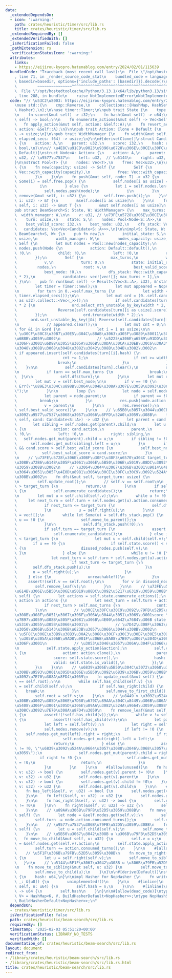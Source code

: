 ```yaml
---
data:
  _extendedDependsOn:
  - icon: ':warning:'
    path: crates/heuristic/timer/src/lib.rs
    title: crates/heuristic/timer/src/lib.rs
  _extendedRequiredBy: []
  _extendedVerifiedWith: []
  _isVerificationFailed: false
  _pathExtension: rs
  _verificationStatusIcon: ':warning:'
  attributes:
    links:
    - https://eijirou-kyopro.hatenablog.com/entry/2024/02/01/115639
  bundledCode: "Traceback (most recent call last):\n  File \"/opt/hostedtoolcache/Python/3.13.1/x64/lib/python3.13/site-packages/onlinejudge_verify/documentation/build.py\"\
    , line 71, in _render_source_code_stat\n    bundled_code = language.bundle(stat.path,\
    \ basedir=basedir, options={'include_paths': [basedir]}).decode()\n          \
    \         ~~~~~~~~~~~~~~~^^^^^^^^^^^^^^^^^^^^^^^^^^^^^^^^^^^^^^^^^^^^^^^^^^^^^^^^^^^^^^^^^^\n\
    \  File \"/opt/hostedtoolcache/Python/3.13.1/x64/lib/python3.13/site-packages/onlinejudge_verify/languages/rust.py\"\
    , line 288, in bundle\n    raise NotImplementedError\nNotImplementedError\n"
  code: "// \u53C2\u8003: https://eijirou-kyopro.hatenablog.com/entry/2024/02/01/115639\n\
    \nuse std::{\n    cmp::Reverse,\n    collections::{HashMap, HashSet},\n    hash::{BuildHasherDefault,\
    \ Hasher},\n};\n\nuse timer::Timer;\n\npub trait State {\n    type A: Action;\n\
    \n    fn score(&mut self) -> i32;\n    fn hash(&mut self) -> u64;\n    fn is_valid(&mut\
    \ self) -> bool;\n\n    fn enumerate_actions(&mut self) -> Vec<Self::A>;\n\n \
    \   fn apply_action(&mut self, action: &Self::A);\n    fn revert_action(&mut self,\
    \ action: &Self::A);\n}\n\npub trait Action: Clone + Default {\n    fn consumed_turns(&self)\
    \ -> usize;\n}\n\npub trait WidthManager {\n    fn width(&mut self, turn: usize,\
    \ elapsed_secs: f64) -> usize;\n}\n\n#[derive(Clone)]\nstruct Candidate<A: Action>\
    \ {\n    action: A,\n    parent: u32,\n    score: i32,\n    hash: u64,\n    valid:\
    \ bool,\n}\n\n// \u4E8C\u91CD\u9023\u9396\u6728\u306E\u30CE\u30FC\u30C9\n#[derive(Clone,\
    \ Default)]\nstruct Node<A: Action> {\n    action: A,\n    parent: u32,\n    child:\
    \ u32, // \u9577\u7537\n    left: u32,  // \u5144\n    right: u32, // \u5F1F\n\
    }\n\nstruct Pool<T> {\n    nodes: Vec<T>,\n    free: Vec<u32>,\n}\n\nimpl<T> Pool<T>\
    \ {\n    fn new(capacity: usize) -> Self {\n        Self {\n            nodes:\
    \ Vec::with_capacity(capacity),\n            free: Vec::with_capacity(capacity),\n\
    \        }\n    }\n\n    fn push(&mut self, node: T) -> u32 {\n        if let\
    \ Some(i) = self.free.pop() {\n            self.nodes[i as usize] = node;\n  \
    \          i\n        } else {\n            let i = self.nodes.len() as u32;\n\
    \            self.nodes.push(node);\n            i\n        }\n    }\n\n    fn\
    \ remove(&mut self, i: u32) {\n        self.free.push(i);\n    }\n\n    fn get(&self,\
    \ i: u32) -> &T {\n        &self.nodes[i as usize]\n    }\n\n    fn get_mut(&mut\
    \ self, i: u32) -> &mut T {\n        &mut self.nodes[i as usize]\n    }\n}\n\n\
    pub struct BeamSearch<S: State, W: WidthManager> {\n    max_turns: usize,\n  \
    \  width_manager: W,\n\n    v: u32, // \u73FE\u5728\u306E\u30CE\u30FC\u30C9\n\
    \    turn: usize,\n    state: S,\n    nodes: Pool<Node<S::A>>,\n    root: u32,\n\
    \    best_valid_score: i32,\n    best_node: u32,\n    dfs_stack: Vec<u32>,\n \
    \   candidates: Vec<Vec<Candidate<S::A>>>,\n}\n\nimpl<S: State, W: WidthManager>\
    \ BeamSearch<S, W> {\n    pub fn new(\n        initial_state: S,\n        max_turns:\
    \ usize,\n        width_manager: W,\n        nodes_capacity: usize,\n    ) ->\
    \ Self {\n        let mut nodes = Pool::new(nodes_capacity);\n        let v =\
    \ nodes.push(Node {\n            action: Default::default(),\n            parent:\
    \ !0,\n            child: !0,\n            left: !0,\n            right: !0,\n\
    \        });\n        Self {\n            max_turns,\n            width_manager,\n\
    \            v,\n            turn: 0,\n            state: initial_state,\n   \
    \         nodes,\n            root: v,\n            best_valid_score: i32::MIN,\n\
    \            best_node: !0,\n            dfs_stack: Vec::with_capacity(nodes_capacity\
    \ * 2),\n            candidates: vec![vec![]; max_turns + 1],\n        }\n   \
    \ }\n\n    pub fn run(&mut self) -> Result<(Vec<S::A>, i32), &'static str> {\n\
    \        let timer = Timer::new();\n        let mut appeared = NopHashSet::default();\n\
    \n        for turn in 0..=self.max_turns {\n            let width = self.width_manager.width(turn,\
    \ timer.elapsed_secs());\n\n            let mut ord = (0..self.candidates[turn].len()\
    \ as u32).collect::<Vec<_>>();\n            if self.candidates[turn].len() > width\
    \ * 2 {\n                ord.select_nth_unstable_by_key(width * 2, |&i| {\n  \
    \                  Reverse(self.candidates[turn][i as usize].score)\n        \
    \        });\n                ord.truncate(width * 2);\n            }\n      \
    \      ord.sort_unstable_by_key(|&i| Reverse(self.candidates[turn][i as usize].score));\n\
    \n            // appeared.clear();\n            let mut cnt = 0;\n           \
    \ for &i in &ord {\n                let i = i as usize;\n\n                //\
    \ \u30CF\u30C3\u30B7\u30E5\u304C\u88AB\u3063\u305F\u3089\u30011\u500B\u3060\u3051\
    \u6B8B\u3059\u3002\n                // \u5225\u306E\u65B9\u91DD\u3068\u3057\u3066\
    \u306F\u3001\u6D88\u3055\u305A\u306B\u30DA\u30CA\u30EB\u30C6\u30A3\u3092\u4E0E\
    \u3048\u308B\u3068\u304B\u3082\u3042\u308B\u304B\u3082\u3002\n               \
    \ if appeared.insert(self.candidates[turn][i].hash) {\n                    self.add_node(self.candidates[turn][i].clone());\n\
    \                    cnt += 1;\n                    if cnt >= width {\n      \
    \                  break;\n                    }\n                }\n        \
    \    }\n\n            self.candidates[turn].clear();\n            self.candidates[turn].shrink_to_fit();\n\
    \n            if turn == self.max_turns {\n                break;\n          \
    \  }\n\n            self.dfs(turn);\n        }\n\n        let mut res = vec![];\n\
    \        let mut v = self.best_node;\n\n        if v == !0 {\n            return\
    \ Err(\"\u89E3\u304C\u898B\u3064\u304B\u308A\u307E\u305B\u3093\u3067\u3057\u305F\
    \");\n        }\n\n        loop {\n            let node = self.nodes.get(v);\n\
    \            let parent = node.parent;\n            if parent == !0 {\n      \
    \          break;\n            }\n            res.push(node.action.clone());\n\
    \            v = parent;\n        }\n\n        res.reverse();\n        Ok((res,\
    \ self.best_valid_score))\n    }\n\n    // \u65B0\u3057\u3044\u30CE\u30FC\u30C9\
    \u3092\u9577\u7537\u3068\u3057\u3066\u8FFD\u52A0\u3059\u308B\n    fn add_node(&mut\
    \ self, cand: Candidate<S::A>) -> u32 {\n        let parent = cand.parent;\n \
    \       let sibling = self.nodes.get(parent).child;\n        let u = self.nodes.push(Node\
    \ {\n            action: cand.action,\n            parent,\n            child:\
    \ !0,\n            left: !0,\n            right: sibling,\n        });\n     \
    \   self.nodes.get_mut(parent).child = u;\n        if sibling != !0 {\n      \
    \      self.nodes.get_mut(sibling).left = u;\n        }\n        if cand.valid\
    \ && cand.score > self.best_valid_score {\n            self.best_node = u;\n \
    \           self.best_valid_score = cand.score;\n        }\n        u\n    }\n\
    \n    // \u73FE\u5728\u306E\u30BF\u30FC\u30F3\u6570\u304C target_turn \u3067\u3042\
    \u308B\u72B6\u614B\u305F\u3061\u306E\u5B50\u306E\u5019\u88DC\u3092\u5217\u6319\
    \u3059\u308B\u3002\n    // \u3064\u3044\u3067\u306B\u3001\u9014\u4E2D\u3067\u898B\
    \u3064\u3051\u305F\u4E0D\u8981\u306A\u30CE\u30FC\u30C9\u3092\u524A\u9664\u3059\
    \u308B\u3002\n    fn dfs(&mut self, target_turn: usize) {\n        assert!(self.dfs_stack.is_empty());\n\
    \n        self.update_root();\n        // self.v == self.root\n\n        if self.turn\
    \ > target_turn {\n            return;\n        }\n\n        if self.turn == target_turn\
    \ {\n            self.enumerate_candidates();\n            return;\n        }\n\
    \n        let mut u = self.child(self.v);\n\n        while u != !0 {\n       \
    \     let next_turn = self.turn + self.nodes.get(u).action.consumed_turns();\n\
    \            if next_turn <= target_turn {\n                self.dfs_stack.push(u);\n\
    \            }\n            u = self.right(u);\n        }\n\n        let mut disused_nodes\
    \ = vec![];\n        while let Some(u) = self.dfs_stack.pop() {\n            if\
    \ u == !0 {\n                self.move_to_parent();\n                continue;\n\
    \            }\n\n            self.dfs_stack.push(!0);\n            self.move_to_child(u);\n\
    \            if self.turn == target_turn {\n                assert!(!self.has_child(self.v));\n\
    \                self.enumerate_candidates();\n            } else if self.turn\
    \ < target_turn {\n                let mut u = self.child(self.v);\n         \
    \       if u == !0 {\n                    if self.state.score() < self.best_valid_score\
    \ {\n                        disused_nodes.push(self.v);\n                   \
    \ }\n                } else {\n                    while u != !0 {\n         \
    \               let next_turn = self.turn + self.nodes.get(u).action.consumed_turns();\n\
    \                        if next_turn <= target_turn {\n                     \
    \       self.dfs_stack.push(u);\n                        }\n                 \
    \       u = self.right(u);\n                    }\n                }\n       \
    \     } else {\n                unreachable!()\n            }\n        }\n   \
    \     assert!(self.v == self.root);\n\n        for v in disused_nodes {\n    \
    \        self.remove_leaf(v);\n        }\n    }\n\n    // \u73FE\u5728\u306E\u72B6\
    \u614B\u306E\u5B50\u306E\u5019\u88DC\u3092\u5217\u6319\u3059\u308B\n    fn enumerate_candidates(&mut\
    \ self) {\n        let actions = self.state.enumerate_actions();\n        for\
    \ action in actions {\n            let next_turn = self.turn + action.consumed_turns();\n\
    \            if next_turn > self.max_turns {\n                continue;\n    \
    \        }\n\n            // \u30CE\u30FC\u30C9\u3092\u79FB\u52D5\u3057\u3066\u3044\
    \u308B\u308F\u3051\u3067\u306F\u306A\u3044\u3051\u3069\u3001score \u3092\u8A08\
    \u7B97\u3059\u308B\u305F\u3081\u306B\u4E00\u6642\u7684\u306B state \u3092\u5909\
    \u5316\u3055\u305B\u3066\u3001\n            // \u7D42\u308F\u3063\u305F\u3089\u3059\
    \u3050\u306B\u5143\u306B\u623B\u3057\u3066\u3044\u308B\u3002\n            // apply_action\
    \ \u5F8C\u306E\u30B9\u30B3\u30A2\u3068\u30CF\u30C3\u30B7\u30E5\u3092 apply_action\
    \ \u305B\u305A\u306B\u9AD8\u901F\u306B\u8A08\u7B97\u3067\u304D\u308B\u3068\u304D\
    \u306F\u3001\n            // \u3053\u3046\u3057\u306A\u304F\u3066\u3082\u3044\u3044\
    \n            self.state.apply_action(&action);\n            self.candidates[next_turn].push(Candidate\
    \ {\n                action: action.clone(),\n                parent: self.v,\n\
    \                score: self.state.score(),\n                hash: self.state.hash(),\n\
    \                valid: self.state.is_valid(),\n            });\n            self.state.revert_action(&action);\n\
    \        }\n    }\n\n    // \u6839\u306E\u5B50\u304C\u3072\u3068\u3064\u3067\u3042\
    \u308B\u9593\u3001\u305D\u306E\u5B50\u3092\u6839\u306B\u3059\u308B\u3053\u3068\
    \u3092\u7E70\u308A\u8FD4\u3059\n    fn update_root(&mut self) {\n        assert!(self.v\
    \ == self.root);\n\n        while self.has_child(self.v) {\n            let child\
    \ = self.child(self.v);\n            if self.has_right(child) {\n            \
    \    break;\n            }\n            self.move_to_first_child();\n        }\n\
    \        self.root = self.v;\n    }\n\n    // \u8449 v \u3092\u524A\u9664\u3059\
    \u308B\u3002\u305D\u306E\u7D50\u679C\u89AA\u304C\u8449\u306B\u306A\u308B\u5834\
    \u5408\u306F\u3001\u305D\u306E\u89AA\u3082\u524A\u9664\u3059\u308B\u3002\u3053\
    \u308C\u3092\u7E70\u308A\u8FD4\u3059\n    fn remove_leaf(&mut self, mut v: u32)\
    \ {\n        assert!(!self.has_child(v));\n\n        while v != self.best_node\
    \ {\n            assert!(!self.has_child(v));\n\n            let parent = self.parent(v);\n\
    \            let left = self.left(v);\n            let right = self.right(v);\n\
    \            self.nodes.remove(v);\n            if left != !0 {\n            \
    \    self.nodes.get_mut(left).right = right;\n                if right != !0 {\n\
    \                    self.nodes.get_mut(right).left = left;\n                }\n\
    \                return;\n            } else {\n                assert!(parent\
    \ != !0, \"\u6839\u3092\u524A\u9664\u3057\u3088\u3046\u3068\u3057\u3066\u3044\u307E\
    \u3059\");\n                self.nodes.get_mut(parent).child = right;\n      \
    \          if right != !0 {\n                    self.nodes.get_mut(right).left\
    \ = !0;\n                    return;\n                }\n                v = parent;\n\
    \            }\n        }\n    }\n\n    #[allow(unused)]\n    fn has_parent(&self,\
    \ v: u32) -> bool {\n        self.nodes.get(v).parent != !0\n    }\n\n    fn parent(&self,\
    \ v: u32) -> u32 {\n        self.nodes.get(v).parent\n    }\n\n    fn has_child(&self,\
    \ v: u32) -> bool {\n        self.nodes.get(v).child != !0\n    }\n\n    fn child(&self,\
    \ v: u32) -> u32 {\n        self.nodes.get(v).child\n    }\n\n    #[allow(unused)]\n\
    \    fn has_left(&self, v: u32) -> bool {\n        self.nodes.get(v).left != !0\n\
    \    }\n\n    fn left(&self, v: u32) -> u32 {\n        self.nodes.get(v).left\n\
    \    }\n\n    fn has_right(&self, v: u32) -> bool {\n        self.nodes.get(v).right\
    \ != !0\n    }\n\n    fn right(&self, v: u32) -> u32 {\n        self.nodes.get(v).right\n\
    \    }\n\n    // \u89AA\u306B\u79FB\u52D5\u3059\u308B\n    fn move_to_parent(&mut\
    \ self) {\n        let node = &self.nodes.get(self.v);\n        self.state.revert_action(&node.action);\n\
    \        self.turn -= node.action.consumed_turns();\n        self.v = node.parent;\n\
    \    }\n\n    // \u9577\u7537\u306B\u79FB\u52D5\u3059\u308B\n    fn move_to_first_child(&mut\
    \ self) {\n        let u = self.child(self.v);\n        self.move_to_child(u);\n\
    \    }\n\n    // \u5B50\u3067\u3042\u308B u \u306B\u79FB\u52D5\u3059\u308B\n \
    \   fn move_to_child(&mut self, u: u32) {\n        self.v = u;\n        let action\
    \ = &self.nodes.get(self.v).action;\n        self.state.apply_action(action);\n\
    \        self.turn += action.consumed_turns();\n    }\n\n    #[allow(unused)]\n\
    \    // \u5F1F\u306B\u79FB\u52D5\u3059\u308B\n    fn move_to_right(&mut self)\
    \ {\n        let u = self.right(self.v);\n        self.move_to_sibling(u);\n \
    \   }\n\n    // \u5144\u5F1F\u3067\u3042\u308B u \u306B\u79FB\u52D5\u3059\u308B\
    \n    fn move_to_sibling(&mut self, u: u32) {\n        self.move_to_parent();\n\
    \        self.move_to_child(u);\n    }\n}\n\n#[derive(Default)]\nstruct NopHasher\
    \ {\n    hash: u64,\n}\n\nimpl Hasher for NopHasher {\n    fn write(&mut self,\
    \ _: &[u8]) {\n        unimplemented!()\n    }\n\n    #[inline]\n    fn write_u64(&mut\
    \ self, n: u64) {\n        self.hash = n;\n    }\n\n    #[inline]\n    fn finish(&self)\
    \ -> u64 {\n        self.hash\n    }\n}\n\n#[allow(dead_code)]\ntype NopHashMap<K,\
    \ V> = HashMap<K, V, BuildHasherDefault<NopHasher>>;\ntype NopHashSet<K> = HashSet<K,\
    \ BuildHasherDefault<NopHasher>>;\n"
  dependsOn:
  - crates/heuristic/timer/src/lib.rs
  isVerificationFile: false
  path: crates/heuristic/beam-search/src/lib.rs
  requiredBy: []
  timestamp: '2025-02-03 05:51:20+00:00'
  verificationStatus: LIBRARY_NO_TESTS
  verifiedWith: []
documentation_of: crates/heuristic/beam-search/src/lib.rs
layout: document
redirect_from:
- /library/crates/heuristic/beam-search/src/lib.rs
- /library/crates/heuristic/beam-search/src/lib.rs.html
title: crates/heuristic/beam-search/src/lib.rs
---
```

